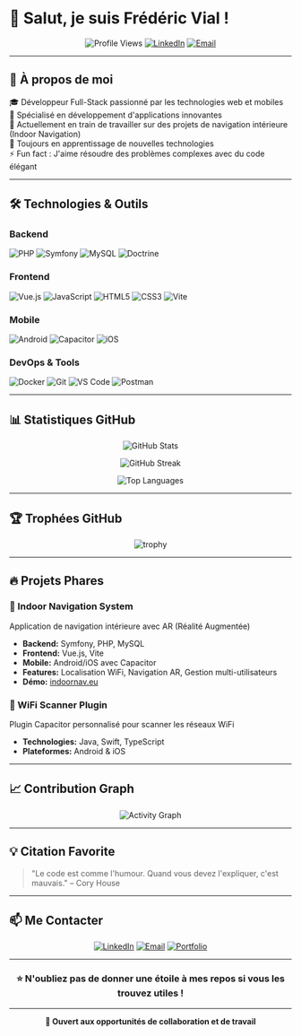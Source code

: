 # 👋 Salut, je suis Frédéric Vial !

<div align="center">
  
![Profile Views](https://komarev.com/ghpvc/?username=Fred-69dev&color=blueviolet&style=flat-square)
[![LinkedIn](https://img.shields.io/badge/LinkedIn-Connect-blue?style=flat-square&logo=linkedin)](https://linkedin.com/in/VOTRE_PROFIL)
[![Email](https://img.shields.io/badge/Email-Contact-red?style=flat-square&logo=gmail)](mailto:freddev69@gmail.com)

</div>

---

## 🚀 À propos de moi

🎓 Développeur Full-Stack passionné par les technologies web et mobiles  
💼 Spécialisé en développement d'applications innovantes  
🔭 Actuellement en train de travailler sur des projets de navigation intérieure (Indoor Navigation)  
🌱 Toujours en apprentissage de nouvelles technologies  
⚡ Fun fact : J'aime résoudre des problèmes complexes avec du code élégant

---

## 🛠️ Technologies & Outils

### Backend
![PHP](https://img.shields.io/badge/PHP-777BB4?style=for-the-badge&logo=php&logoColor=white)
![Symfony](https://img.shields.io/badge/Symfony-000000?style=for-the-badge&logo=symfony&logoColor=white)
![MySQL](https://img.shields.io/badge/MySQL-4479A1?style=for-the-badge&logo=mysql&logoColor=white)
![Doctrine](https://img.shields.io/badge/Doctrine-FC6D26?style=for-the-badge&logo=doctrine&logoColor=white)

### Frontend
![Vue.js](https://img.shields.io/badge/Vue.js-4FC08D?style=for-the-badge&logo=vue.js&logoColor=white)
![JavaScript](https://img.shields.io/badge/JavaScript-F7DF1E?style=for-the-badge&logo=javascript&logoColor=black)
![HTML5](https://img.shields.io/badge/HTML5-E34F26?style=for-the-badge&logo=html5&logoColor=white)
![CSS3](https://img.shields.io/badge/CSS3-1572B6?style=for-the-badge&logo=css3&logoColor=white)
![Vite](https://img.shields.io/badge/Vite-646CFF?style=for-the-badge&logo=vite&logoColor=white)

### Mobile
![Android](https://img.shields.io/badge/Android-3DDC84?style=for-the-badge&logo=android&logoColor=white)
![Capacitor](https://img.shields.io/badge/Capacitor-119EFF?style=for-the-badge&logo=capacitor&logoColor=white)
![iOS](https://img.shields.io/badge/iOS-000000?style=for-the-badge&logo=ios&logoColor=white)

### DevOps & Tools
![Docker](https://img.shields.io/badge/Docker-2496ED?style=for-the-badge&logo=docker&logoColor=white)
![Git](https://img.shields.io/badge/Git-F05032?style=for-the-badge&logo=git&logoColor=white)
![VS Code](https://img.shields.io/badge/VS_Code-007ACC?style=for-the-badge&logo=visual-studio-code&logoColor=white)
![Postman](https://img.shields.io/badge/Postman-FF6C37?style=for-the-badge&logo=postman&logoColor=white)

---

## 📊 Statistiques GitHub

<div align="center">
  
![GitHub Stats](https://github-readme-stats.vercel.app/api?username=Fred-69dev&show_icons=true&theme=radical&hide_border=true&include_all_commits=true&count_private=true)

![GitHub Streak](https://github-readme-streak-stats.herokuapp.com/?user=Fred-69dev&theme=radical&hide_border=true)

![Top Languages](https://github-readme-stats.vercel.app/api/top-langs/?username=Fred-69dev&layout=compact&theme=radical&hide_border=true&langs_count=8)

</div>

---

## 🏆 Trophées GitHub

<div align="center">
  
![trophy](https://github-profile-trophy.vercel.app/?username=Fred-69dev&theme=radical&no-frame=true&no-bg=true&margin-w=4&row=1)

</div>

---

## 🔥 Projets Phares

### 🧭 Indoor Navigation System
Application de navigation intérieure avec AR (Réalité Augmentée)
- **Backend:** Symfony, PHP, MySQL
- **Frontend:** Vue.js, Vite
- **Mobile:** Android/iOS avec Capacitor
- **Features:** Localisation WiFi, Navigation AR, Gestion multi-utilisateurs
- **Démo:** [indoornav.eu](https://indoornav.eu)

### 📱 WiFi Scanner Plugin
Plugin Capacitor personnalisé pour scanner les réseaux WiFi
- **Technologies:** Java, Swift, TypeScript
- **Plateformes:** Android & iOS

---

## 📈 Contribution Graph

<div align="center">
  
![Activity Graph](https://github-readme-activity-graph.vercel.app/graph?username=Fred-69dev&theme=react-dark&hide_border=true)

</div>

---

## 💡 Citation Favorite

> "Le code est comme l'humour. Quand vous devez l'expliquer, c'est mauvais." – Cory House

---

## 📫 Me Contacter

<div align="center">

[![LinkedIn](https://img.shields.io/badge/LinkedIn-0077B5?style=for-the-badge&logo=linkedin&logoColor=white)](https://linkedin.com/in/VOTRE_PROFIL)
[![Email](https://img.shields.io/badge/Email-D14836?style=for-the-badge&logo=gmail&logoColor=white)](mailto:freddev69@gmail.com)
[![Portfolio](https://img.shields.io/badge/Portfolio-FF5722?style=for-the-badge&logo=google-chrome&logoColor=white)](https://indoornav.eu)

</div>

---

<div align="center">
  
### ⭐ N'oubliez pas de donner une étoile à mes repos si vous les trouvez utiles !

<!--
🐍 Animation du serpent - À décommenter après avoir configuré le workflow
Une fois que vous avez ajouté le fichier .github/workflows/snake.yml et que le workflow s'est exécuté au moins une fois, 
décommentez la ligne ci-dessous :

![Snake animation](https://github.com/Fred-69dev/Fred-69dev/blob/output/github-contribution-grid-snake.svg)
-->

</div>

---

<div align="center">
  
**💼 Ouvert aux opportunités de collaboration et de travail**

</div>
